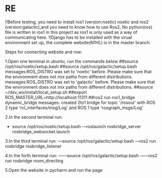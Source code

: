 # RE

!!Before testing, you need to install ros1 (version:noetic) noetic and ros2 (version:galactic),and you need to know how to use Ros2, No python(ros) file is written in ros1 in this project as ros1 is only used as a way of communicating here.
!!Django has to be installed with the virual environment set up, the complete website(N1HL) is in the master branch.


Steps for connecting website and row:

1.Open one terminal in ubuntu, run the commands below
##source /opt/ros/noetic/setup.bash
##source /opt/ros/galactic/setup.bash
    messages:ROS_DISTRO was set to 'noetic' before. Please make sure that the environment does not mix paths from different distributions.
    messages:ROS_DISTRO was set to 'galactic' before. Please make sure that the environment does not mix paths from different distributions.
##source ~/dev_ws/install/local_setup.sh
##export ROS_MASTER_URL=http://localhost:11311
##ros2 run ros1_bridge dynamic_bridge
   messages: created 2to1 bridge for topic '/rosout' with ROS 2 type 'rcl_interfaces/msg/Log' and ROS 1 type 'rosgraph_msgs/Log'


2.In the second terminal run:
- source /opt/ros/noetic/setup.bash
—roslaunch rosbridge_server rosbridge_websocket.launch

3.In the third terminal run:
—source /opt/ros/galactic/setup.bash
—ros2 run rosbridge  rosbridge_listener

4.In the forth terminal run:
——source /opt/ros/galactic/setup.bash
——ros2 run rosbridge room_directing

5.Open the website in pycharm and run the page
